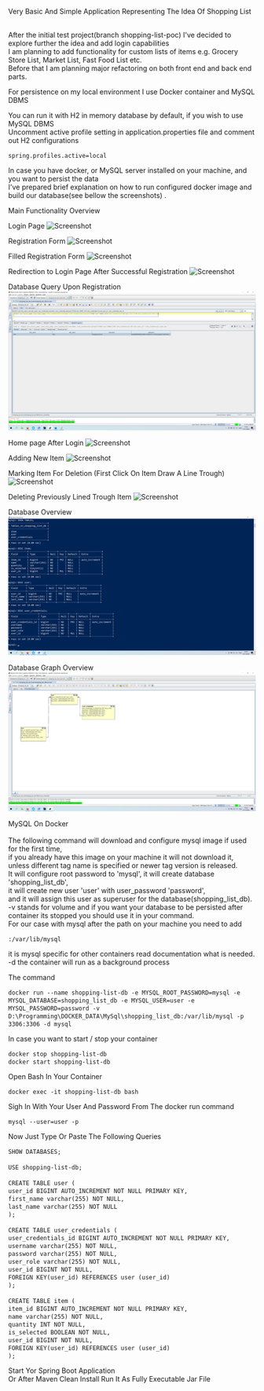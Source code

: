 Very Basic And Simple Application Representing The Idea Of Shopping List<br/><br/>

After the initial test project(branch shopping-list-poc) I've decided to explore further the idea and add login capabilities<br/>
I am planning to add functionality for custom lists of items e.g. Grocery Store List, Market List, Fast Food List etc. <br/>
Before that I am planning major refactoring on both front end and back end parts.<br/>

For persistence on my local environment I use Docker container and MySQL DBMS

You can run it with H2 in memory database by default, if you wish to use MySQL DBMS <br/>
Uncomment active profile setting in application.properties file and comment out H2 configurations <br/>

    spring.profiles.active=local

In case you have docker, or MySQL server installed on your machine, and you want to persist the data  <br/>
I've prepared brief explanation on how to run configured docker image and build our database(see bellow the screenshots)
.

Main Functionality Overview

Login Page
![Screenshot](Screenshots/shopping_list_login_page.png)<br/>

Registration Form
![Screenshot](Screenshots/shopping_list_register_page.png)<br/>

Filled Registration Form
![Screenshot](Screenshots/shopping_list_filled_registration_form.png)<br/>

Redirection to Login Page After Successful Registration
![Screenshot](Screenshots/shopping_list_login_page_after_registration.png)<br/>

Database Query Upon Registration
![Screenshot](Screenshots/db_query_after_registration.png)<br/>

Home page After Login
![Screenshot](Screenshots/home_page_after_login.png)<br/>

Adding New Item
![Screenshot](Screenshots/add_item.png)<br/>

Marking Item For Deletion (First Click On Item Draw A Line Trough)
![Screenshot](Screenshots/cross_item.png)<br/>

Deleting Previously Lined Trough Item
![Screenshot](Screenshots/delete_crossed_item.png)<br/>

Database Overview
![Screenshot](Screenshots/shopping_list_db.png)<br/>

Database Graph Overview
![Screenshot](Screenshots/shopping_list_db_graph.png)<br/>

MySQL On Docker <br/><br/>
The following command will download and configure mysql image if used for the first time,<br/>
if you already have this image on your machine it will not download it, unless different tag name is specified or newer
tag version is released.<br/>
It will configure root password to 'mysql', it will create database 'shopping_list_db', <br/>
it will create new user 'user' with user_password 'password',<br/>
and it will assign this user as superuser for the database(shopping_list_db).<br/>
-v stands for volume and if you want your database to be persisted after container its stopped you should use it in your
command. <br/>
For our case with mysql after the path on your machine you need to add <br/>

    :/var/lib/mysql

it is mysql specific for other containers read documentation what is needed. <br/>
-d the container will run as a background process <br/>

The command<br/>

    docker run --name shopping-list-db -e MYSQL_ROOT_PASSWORD=mysql -e MYSQL_DATABASE=shopping_list_db -e MYSQL_USER=user -e MYSQL_PASSWORD=password -v D:\Programming\DOCKER_DATA\MySql\shopping_list_db:/var/lib/mysql -p 3306:3306 -d mysql

In case you want to start / stop your container

    docker stop shopping-list-db
    docker start shopping-list-db

Open Bash In Your Container

    docker exec -it shopping-list-db bash

Sigh In With Your User And Password From The docker run command

    mysql --user=user -p

Now Just Type Or Paste The Following Queries<br/>

    SHOW DATABASES;

    USE shopping-list-db;

    CREATE TABLE user (
	user_id BIGINT AUTO_INCREMENT NOT NULL PRIMARY KEY,
	first_name varchar(255) NOT NULL,
	last_name varchar(255) NOT NULL
    );

    CREATE TABLE user_credentials (
    user_credentials_id BIGINT AUTO_INCREMENT NOT NULL PRIMARY KEY,
    username varchar(255) NOT NULL,
    password varchar(255) NOT NULL,
    user_role varchar(255) NOT NULL,
    user_id BIGINT NOT NULL,
    FOREIGN KEY(user_id) REFERENCES user (user_id)
    );
    
    CREATE TABLE item (
    item_id BIGINT AUTO_INCREMENT NOT NULL PRIMARY KEY,
    name varchar(255) NOT NULL,
    quantity INT NOT NULL,
    is_selected BOOLEAN NOT NULL,
    user_id BIGINT NOT NULL,
    FOREIGN KEY(user_id) REFERENCES user (user_id)
    );

Start Yor Spring Boot Application<br/>
Or After Maven Clean Install Run It As Fully Executable Jar File